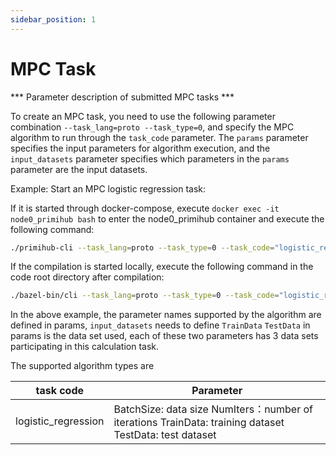 ```yaml
---
sidebar_position: 1
---
```



# MPC Task

*** Parameter description of submitted MPC tasks ***

To create an MPC task, you need to use the following parameter combination `--task_lang=proto --task_type=0`, and specify the MPC algorithm to run through the `task_code` parameter.
The `params` parameter specifies the input parameters for algorithm execution, and the `input_datasets` parameter specifies which parameters in the `params` parameter are the input datasets.

Example: Start an MPC logistic regression task:

If it is started through docker-compose, execute `docker exec -it node0_primihub bash` to enter the node0_primihub container and execute the following command:

```bash
./primihub-cli --task_lang=proto --task_type=0 --task_code="logistic_regression" --params="BatchSize:INT32:0:128,NumIters:INT32:0:100,TrainData:STRING:0:train_party_0;train_party_1;train_party_2,TestData:STRING:0:test_party_0;test_party_1;test_party_2"
```

If the compilation is started locally, execute the following command in the code root directory after compilation:

```bash
./bazel-bin/cli --task_lang=proto --task_type=0 --task_code="logistic_regression" --params="BatchSize:INT32:0:128,NumIters:INT32:0:100,TrainData:STRING:0:train_party_0;train_party_1;train_party_2,TestData:STRING:0:test_party_0;test_party_1;test_party_2"
```

In the above example, the parameter names supported by the algorithm are defined in params, `input_datasets` needs to define `TrainData` `TestData` in params is the data set used, each of these two parameters has 3 data sets participating in this calculation task.

The supported algorithm types are

| task code | Parameter |
| ---- | ---- |
| logistic_regression | BatchSize: data size NumIters：number of iterations TrainData: training dataset TestData: test dataset |

